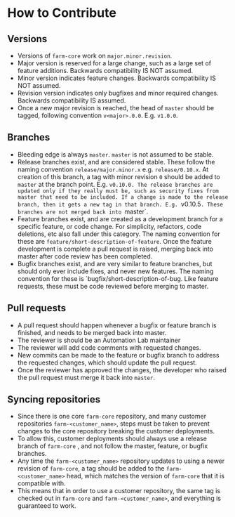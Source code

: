 # How to Contribute


## Versions

- Versions of `farm-core` work on `major.minor.revision`.
- Major version is reserved for a large change, such as a large set of feature additions. Backwards compatibility IS NOT assumed.
- Minor version indicates feature changes. Backwards compatibility IS NOT assumed.
- Revision version indicates only bugfixes and minor required changes. Backwards compatibility IS assumed.
- Once a new major revision is reached, the head of `master` should be tagged, following convention `v<major>.0.0`. E.g. `v1.0.0`.

## Branches

- Bleeding edge is always `master`. `master` is not assumed to be stable.
- Release branches exist, and are considered stable. These follow the naming convention `release/major.minor.x` e.g. `release/0.10.x`. At creation of this branch, a tag with minor revision `0` should be added to `master` at the branch point.  E.g. `v0.10.0. The release branches are updated only if they really must be, such as security fixes from master that need to be included. If a change is made to the release branch, then it gets a new tag in that branch. E.g. `v0.10.5`. These branches are not merged back into `master`.
- Feature branches exist, and are created as a development branch for a specific feature, or code change. For simplicity, refactors, code deletions, etc also fall under this category. The naming convention for these are `feature/short-description-of-feature`. Once the feature development is complete a pull request is raised, merging back into master after code review has been completed.
- Bugfix branches exist, and are very similar to feature branches, but should only ever include fixes, and never new features. The naming convention for these is `bugfix/short-description-of-bug. Like feature requests, these must be code reviewed before merging to master.

## Pull requests

- A pull request should happen whenever a bugfix or feature branch is finished, and needs to be merged back into master.
- The reviewer is should be an Automation Lab maintainer
- The reviewer will add code comments with requested changes.
- New commits can be made to the feature or bugfix branch to address the requested changes, which should update the pull request.
- Once the reviewer has approved the changes, the developer who raised the pull request must merge it back into `master`.

## Syncing repositories

- Since there is one core `farm-core` repository, and many customer repositories `farm-<customer_name>`, steps must be taken to prevent changes to the core repository breaking the customer deployments.
- To allow this, customer deployments should always use a release branch of `farm-core` , and not follow the master, feature, or bugfix branches.
- Any time the `farm-<customer_name>` repository updates to using a newer revision of `farm-core`, a tag should be added to the `farm-<customer_name>` head, which matches the version of `farm-core` that it is compatible with.
- This means that in order to use a customer repository, the same tag is checked out in `farm-core` and `farm-<customer_name>`, and everything is guaranteed to work.
